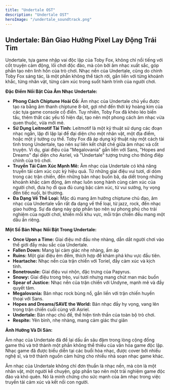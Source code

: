 ```yaml
---
title: "Undertale OST"
description: "Undertale OST"
heroImage: "/undertale_soundtrack.png"
---
```

## Undertale: Bản Giao Hưởng Pixel Lay Động Trái Tim

Undertale, tựa game nhập vai độc lập của Toby Fox, không chỉ nổi tiếng với cốt truyện cảm động, lối chơi độc đáo, mà còn bởi âm nhạc xuất sắc, góp phần tạo nên linh hồn của trò chơi. Nhạc nền của Undertale, cũng do chính Toby Fox sáng tác, là một phần không thể tách rời, gắn liền với từng khoảnh khắc, từng nhân vật, từng cảm xúc trong suốt hành trình của người chơi.

**Đặc Điểm Nổi Bật Của Âm Nhạc Undertale:**

*   **Phong Cách Chiptune Hoài Cổ:** Âm nhạc của Undertale chủ yếu được tạo ra bằng âm thanh chiptune 8-bit, gợi nhớ đến thời kỳ hoàng kim của các tựa game console cổ điển. Tuy nhiên, Toby Fox đã khéo léo biến tấu, thêm thắt các yếu tố hiện đại, tạo nên một phong cách âm nhạc vừa quen thuộc, vừa mới mẻ.
*   **Sử Dụng Leitmotif Tài Tình:** Leitmotif là một kỹ thuật sử dụng các đoạn nhạc ngắn, lặp đi lặp lại để đại diện cho một nhân vật, một địa điểm, hoặc một ý tưởng cụ thể. Toby Fox đã áp dụng kỹ thuật này một cách tài tình trong Undertale, tạo nên sự liên kết chặt chẽ giữa âm nhạc và cốt truyện. Ví dụ, giai điệu của "Megalovania" gắn liền với Sans, "Hopes and Dreams" đại diện cho Asriel, và "Undertale" tượng trưng cho thông điệp chính của trò chơi.
*   **Truyền Tải Cảm Xúc Mạnh Mẽ:** Âm nhạc của Undertale có khả năng truyền tải cảm xúc cực kỳ hiệu quả. Từ những giai điệu vui tươi, dí dỏm trong các trận chiến, đến những bản nhạc buồn bã, da diết trong những khoảnh khắc cảm động, âm nhạc luôn song hành cùng cảm xúc của người chơi, đưa họ đi qua đủ cung bậc cảm xúc, từ vui sướng, hy vọng đến tiếc nuối, bi thương.
*   **Đa Dạng Về Thể Loại:** Mặc dù mang âm hưởng chiptune chủ đạo, âm nhạc của Undertale vẫn rất đa dạng về thể loại, từ jazz, rock, đến nhạc giao hưởng. Sự đa dạng này góp phần tạo nên sự phong phú cho trải nghiệm của người chơi, khiến mỗi khu vực, mỗi trận chiến đều mang một dấu ấn riêng.

**Một Số Bản Nhạc Nổi Bật Trong Undertale:**

*   **Once Upon a Time:** Giai điệu mở đầu nhẹ nhàng, dẫn dắt người chơi vào thế giới đầy màu sắc của Undertale.
*   **Fallen Down:** Mang lại cảm giác nhẹ nhàng, ấm áp
*   **Ruins:** Một giai điệu êm đềm, thích hợp để khám phá khu vực đầu tiên.
*   **Heartache:** Nhạc nền của trận chiến với Toriel, đầy cảm xúc và kịch tính.
*   **Bonetrousle:** Giai điệu vui nhộn, đặc trưng của Papyrus.
*   **Snowy:** Giai điệu trong trẻo, vui tươi nhưng mang chút man mác buồn
*   **Spear of Justice:** Nhạc nền của trận chiến với Undyne, mạnh mẽ và đầy quyết tâm.
*   **Megalovania:** Bản nhạc rock bùng nổ, gắn liền với trận chiến huyền thoại với Sans.
*   **Hopes and Dreams/SAVE the World:** Bản nhạc đầy hy vọng, vang lên trong trận chiến cuối cùng với Asriel.
*   **Undertale:** Bản nhạc chủ đề, thể hiện tinh thần của toàn bộ trò chơi.
*   **Respite:** Yên bình, nhẹ nhàng, mang cảm giác thư giãn

**Ảnh Hưởng Và Di Sản:**

Âm nhạc của Undertale đã để lại dấu ấn sâu đậm trong lòng cộng đồng game thủ và trở thành một phần không thể thiếu của văn hóa game độc lập. Nhạc game đã được biểu diễn tại các buổi hòa nhạc, được cover bởi nhiều nghệ sĩ, và trở thành nguồn cảm hứng cho nhiều nhà soạn nhạc game khác.


Âm nhạc của Undertale không chỉ đơn thuần là nhạc nền, mà còn là một nhân vật, một người kể chuyện, góp phần tạo nên một trải nghiệm game độc đáo và khó quên. Nó là minh chứng cho sức mạnh của âm nhạc trong việc truyền tải cảm xúc và kết nối con người.
